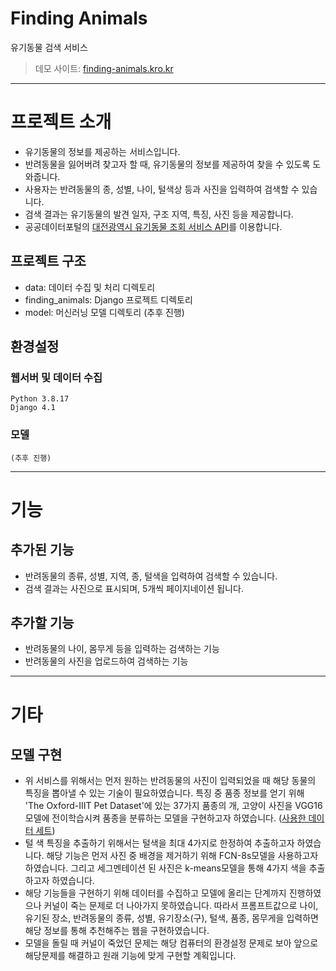 # Finding Animals

유기동물 검색 서비스

> 데모 사이트: [finding-animals.kro.kr](http://finding-animals.kro.kr:8000/)

---

# 프로젝트 소개

-   유기동물의 정보를 제공하는 서비스입니다.
-   반려동물을 잃어버려 찾고자 할 때, 유기동물의 정보를 제공하여 찾을 수 있도록 도와줍니다.
-   사용자는 반려동물의 종, 성별, 나이, 털색상 등과 사진을 입력하여 검색할 수 있습니다.
-   검색 결과는 유기동물의 발견 일자, 구조 지역, 특징, 사진 등을 제공합니다.
-   공공데이터포털의 [대전광역시 유기동물 조회 서비스 API](https://www.data.go.kr/data/15016646/openapi.do)를 이용합니다.

## 프로젝트 구조

-   data: 데이터 수집 및 처리 디렉토리
-   finding_animals: Django 프로젝트 디렉토리
-   model: 머신러닝 모델 디렉토리 (추후 진행)

## 환경설정

### 웹서버 및 데이터 수집

```
Python 3.8.17
Django 4.1
```

### 모델

```
(추후 진행)
```

<!-- - torch 2.0.0 -->

---

# 기능

## 추가된 기능

-   반려동물의 종류, 성별, 지역, 종, 털색을 입력하여 검색할 수 있습니다.
-   검색 결과는 사진으로 표시되며, 5개씩 페이지네이션 됩니다.

## 추가할 기능

-   반려동물의 나이, 몸무게 등을 입력하는 검색하는 기능
-   반려동물의 사진을 업로드하여 검색하는 기능

---

# 기타

## 모델 구현

-   위 서비스를 위해서는 먼저 원하는 반려동물의 사진이 입력되었을 때 해당 동물의 특징을 뽑아낼 수 있는 기술이 필요하였습니다. 특징 중 품종 정보를 얻기 위해 'The Oxford-IIIT Pet Dataset'에 있는 37가지 품종의 개, 고양이 사진을 VGG16모델에 전이학습시켜 품종을 분류하는 모델을 구현하고자 하였습니다.
    ([사용한 데이터 세트](https://www.robots.ox.ac.uk/~vgg/data/pets/))
-   털 색 특징을 추출하기 위해서는 털색을 최대 4가지로 한정하여 추출하고자 하였습니다. 해당 기능은 먼저 사진 중 배경을 제거하기 위해 FCN-8s모델을 사용하고자 하였습니다. 그리고 세그멘테이션 된 사진은 k-means모델을 통해 4가지 색을 추출하고자 하였습니다.
-   해당 기능들을 구현하기 위해 데이터를 수집하고 모델에 올리는 단계까지 진행하였으나 커널이 죽는 문제로 더 나아가지 못하였습니다. 따라서 프롬프트값으로 나이, 유기된 장소, 반려동물의 종류, 성별, 유기장소(구), 털색, 품종, 몸무게을 입력하면 해당 정보를 통해 추천해주는 웹을 구현하였습니다.
-   모델을 돌릴 때 커널이 죽었던 문제는 해당 컴퓨터의 환경설정 문제로 보아 앞으로 해당문제를 해결하고 원래 기능에 맞게 구현할 계획입니다.

